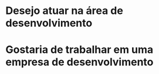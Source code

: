 # Desejo atuar na área de desenvolvimento
# Gostaria de trabalhar em uma empresa de desenvolvimento
